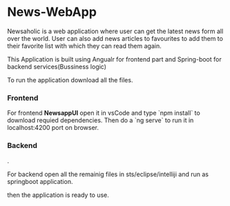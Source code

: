 # News-WebApp
Newsaholic is a web application where user can get the latest news form all over the world. User can also add news articles to favourites to add them to their favorite list with which they can read them again.

This Application is built using Angualr for frontend part and Spring-boot for backend services(Bussiness logic)

To run the application download all the files.
<h3>Frontend</h3>
For frontend <b>NewsappUI</b> open it in vsCode and type `npm install` to download requied dependencies. Then do a `ng serve` to run it in localhost:4200 port on browser.
<h3>Backend</h3>.
<p>For backend open all the remainig files in sts/eclipse/intelliji and run as springboot application.</p>

then the application is ready to use.
